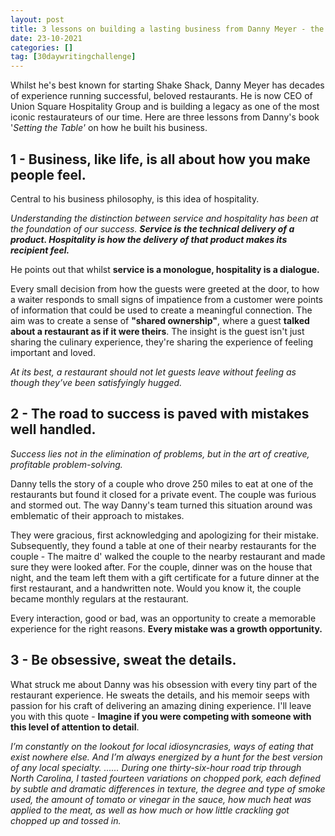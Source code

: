 ```yaml
---
layout: post
title: 3 lessons on building a lasting business from Danny Meyer - the CEO of Shake Shack.
date: 23-10-2021
categories: []
tag: [30daywritingchallenge]
---
```


Whilst he's best known for starting Shake Shack, Danny Meyer has decades of experience running successful, beloved restaurants. He is now CEO of Union Square Hospitality Group and is building a legacy as one of the most iconic restaurateurs of our time. Here are three lessons from Danny's book '*Setting the Table'* on how he built his business.

## 1 - Business, like life, is all about how you make people feel.

Central to his business philosophy, is this idea of hospitality.

*Understanding the distinction between service and hospitality has been at the foundation of our success.* ***Service is the technical delivery of a product. Hospitality is how the delivery of that product makes its recipient feel.***

He points out that whilst **service is a monologue, hospitality is a dialogue.** 

Every small decision from how the guests were greeted at the door, to how a waiter responds to small signs of impatience from a customer were points of information that could be used to create a meaningful connection. The aim was to create a sense of **"shared ownership"**, where a guest **talked about a restaurant as if it were theirs**. The insight is the guest isn't just sharing the culinary experience, they're sharing the experience of feeling important and loved.

*At its best, a restaurant should not let guests leave without feeling as though they’ve been satisfyingly hugged.*

## 2 - The road to success is paved with mistakes well handled.

*Success lies not in the elimination of problems, but in the art of creative, profitable problem-solving.*

Danny tells the story of a couple who drove 250 miles to eat at one of the restaurants but found it closed for a private event. The couple was furious and stormed out. The way Danny's team turned this situation around was emblematic of their approach to mistakes.

They were gracious, first acknowledging and apologizing for their mistake. Subsequently, they found a table at one of their nearby restaurants for the couple - The maitre d' walked the couple to the nearby restaurant and made sure they were looked after. For the couple, dinner was on the house that night, and the team left them with a gift certificate for a future dinner at the first restaurant, and a handwritten note. Would you know it, the couple became monthly regulars at the restaurant.

Every interaction, good or bad, was an opportunity to create a memorable experience for the right reasons. **Every mistake was a growth opportunity.**

## 3 - Be obsessive, sweat the details.

What struck me about Danny was his obsession with every tiny part of the restaurant experience. He sweats the details, and his memoir seeps with passion for his craft of delivering an amazing dining experience. I'll leave you with this quote - **Imagine if you were competing with someone with this level of attention to detail**. 

*I’m constantly on the lookout for local idiosyncrasies, ways of eating that exist nowhere else. And I’m always energized by a hunt for the best version of any local specialty. ...... During one thirty-six-hour road trip through North Carolina, I tasted fourteen variations on chopped pork, each defined by subtle and dramatic differences in texture, the degree and type of smoke used, the amount of tomato or vinegar in the sauce, how much heat was applied to the meat, as well as how much or how little crackling got chopped up and tossed in.*

‍


